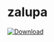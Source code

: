 # zalupa

<a href="live.com"> ![Download](https://github.com/tronicav/zalupa/assets/149973973/9cba52b3-1bc9-40b9-9e0c-331441d2d68e) </a>
